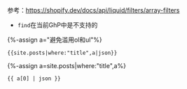 参考：https://shopify.dev/docs/api/liquid/filters/array-filters

- `find`在当前GhP中是不支持的

{%-assign a="避免滥用ol和ul"%}
```
{{site.posts|where:"title",a|json}}
```

{%-assign a=site.posts|where:"title",a%}

```
{{ a[0] | json }}
```

<script type="text/javascript">
 console.log("Dumping");
 console.log({{ a[0] | json }});
</script>
